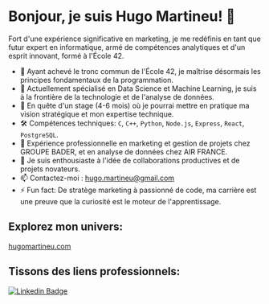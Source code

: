 # Bonjour, je suis Hugo Martineu! 👋

Fort d'une expérience significative en marketing, je me redéfinis en tant que futur expert en informatique, armé de compétences analytiques et d'un esprit innovant, formé à l'École 42.

- 🔭 Ayant achevé le tronc commun de l'École 42, je maîtrise désormais les principes fondamentaux de la programmation.
- 🌱 Actuellement spécialisé en Data Science et Machine Learning, je suis à la frontière de la technologie et de l'analyse de données.
- 👯 En quête d'un stage (4-6 mois) où je pourrai mettre en pratique ma vision stratégique et mon expertise technique.
- 🛠️ Compétences techniques: `C`, `C++`, `Python`, `Node.js`, `Express`, `React`, `PostgreSQL`.
- 💼 Expérience professionnelle en marketing et gestion de projets chez GROUPE BADER, et en analyse de données chez AIR FRANCE.
- 🤝 Je suis enthousiaste à l'idée de collaborations productives et de projets novateurs.
- 📫 Contactez-moi : hugo.martineu@gmail.com
- ⚡ Fun fact: De stratège marketing à passionné de code, ma carrière est une preuve que la curiosité est le moteur de l'apprentissage.

## Explorez mon univers:
[hugomartineu.com](https://hugomartineu.com/)

## Tissons des liens professionnels:
[![Linkedin Badge](https://img.shields.io/badge/-LinkedIn-blue?style=flat-square&logo=LinkedIn&logoColor=white&link=https://www.linkedin.com/in/hugomartineu/)](https://www.linkedin.com/in/hugomartineu/)
